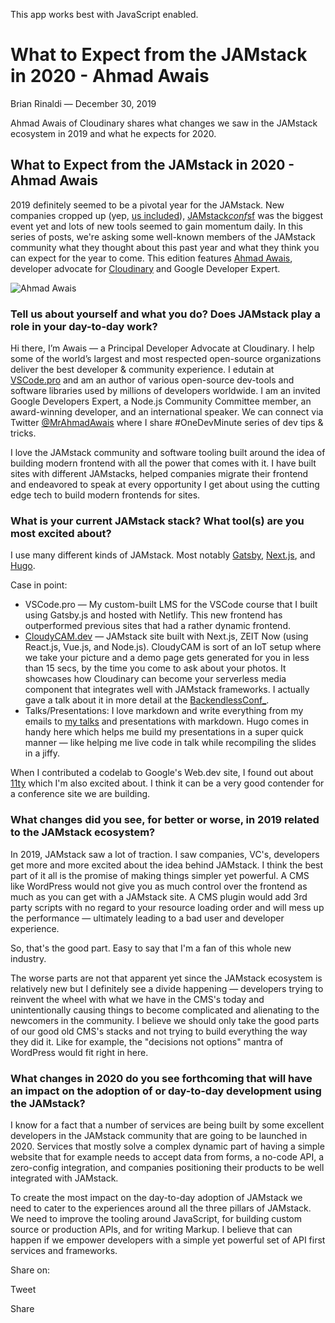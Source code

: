 This app works best with JavaScript enabled.

# What to Expect from the JAMstack in 2020 - Ahmad Awais

Brian Rinaldi — December 30, 2019

Ahmad Awais of Cloudinary shares what changes we saw in the JAMstack ecosystem in 2019 and what he expects for 2020.

## What to Expect from the JAMstack in 2020 - Ahmad Awais

2019 definitely seemed to be a pivotal year for the JAMstack. New companies cropped up (yep, [us included](https://www.stackbit.com/)), [JAMstack*conf*sf](https://jamstackconf.com/) was the biggest event yet and lots of new tools seemed to gain momentum daily. In this series of posts, we're asking some well-known members of the JAMstack community what they thought about this past year and what they think you can expect for the year to come. This edition features [Ahmad Awais](https://twitter.com/MrAhmadAwais), developer advocate for [Cloudinary](https://cloudinary.com/) and Google Developer Expert.

![Ahmad Awais](/images/1577735437-ahmadawais.jpg)

### Tell us about yourself and what you do? Does JAMstack play a role in your day-to-day work?

Hi there, I’m Awais — a Principal Developer Advocate at Cloudinary. I help some of the world’s largest and most respected open-source organizations deliver the best developer & community experience. I edutain at [VSCode.pro](https://vscode.pro/) and am an author of various open-source dev-tools and software libraries used by millions of developers worldwide. I am an invited Google Developers Expert, a Node.js Community Committee member, an award-winning developer, and an international speaker. We can connect via Twitter [@MrAhmadAwais](https://twitter.com/MrAhmadAwais) where I share \#OneDevMinute series of dev tips & tricks.

I love the JAMstack community and software tooling built around the idea of building modern frontend with all the power that comes with it. I have built sites with different JAMstacks, helped companies migrate their frontend and endeavored to speak at every opportunity I get about using the cutting edge tech to build modern frontends for sites.

### What is your current JAMstack stack? What tool(s) are you most excited about?

I use many different kinds of JAMstack. Most notably [Gatsby](https://www.gatsbyjs.org/), [Next.js](https://nextjs.org/), and [Hugo](https://gohugo.io/).

Case in point:

- VSCode.pro — My custom-built LMS for the VSCode course that I built using Gatsby.js and hosted with Netlify. This new frontend has outperformed previous sites that had a rather dynamic frontend.
- [CloudyCAM.dev](https://cloudycam.dev/) — JAMstack site built with Next.js, ZEIT Now (using React.js, Vue.js, and Node.js). CloudyCAM is sort of an IoT setup where we take your picture and a demo page gets generated for you in less than 15 secs, by the time you come to ask about your photos. It showcases how Cloudinary can become your serverless media component that integrates well with JAMstack frameworks. I actually gave a talk about it in more detail at the [BackendlessConf\_](https://www.youtube.com/watch?v=dwpn1pd9kT8).
- Talks/Presentations: I love markdown and write everything from my emails to [my talks](https://backendlessconf.ahmadawais.com/) and presentations with markdown. Hugo comes in handy here which helps me build my presentations in a super quick manner — like helping me live code in talk while recompiling the slides in a jiffy.

When I contributed a codelab to Google's Web.dev site, I found out about [11ty](https://www.11ty.dev/) which I'm also excited about. I think it can be a very good contender for a conference site we are building.

### What changes did you see, for better or worse, in 2019 related to the JAMstack ecosystem?

In 2019, JAMstack saw a lot of traction. I saw companies, VC's, developers get more and more excited about the idea behind JAMstack. I think the best part of it all is the promise of making things simpler yet powerful. A CMS like WordPress would not give you as much control over the frontend as much as you can get with a JAMstack site. A CMS plugin would add 3rd party scripts with no regard to your resource loading order and will mess up the performance — ultimately leading to a bad user and developer experience.

So, that's the good part. Easy to say that I'm a fan of this whole new industry.

The worse parts are not that apparent yet since the JAMstack ecosystem is relatively new but I definitely see a divide happening — developers trying to reinvent the wheel with what we have in the CMS's today and unintentionally causing things to become complicated and alienating to the newcomers in the community. I believe we should only take the good parts of our good old CMS's stacks and not trying to build everything the way they did it. Like for example, the "decisions not options" mantra of WordPress would fit right in here.

### What changes in 2020 do you see forthcoming that will have an impact on the adoption of or day-to-day development using the JAMstack?

I know for a fact that a number of services are being built by some excellent developers in the JAMstack community that are going to be launched in 2020. Services that mostly solve a complex dynamic part of having a simple website that for example needs to accept data from forms, a no-code API, a zero-config integration, and companies positioning their products to be well integrated with JAMstack.

To create the most impact on the day-to-day adoption of JAMstack we need to cater to the experiences around all the three pillars of JAMstack. We need to improve the tooling around JavaScript, for building custom source or production APIs, and for writing Markup. I believe that can happen if we empower developers with a simple yet powerful set of API first services and frameworks.

<span class="post-share-title">Share on:</span>

Tweet

Share

<!-- -->

<!-- -->
